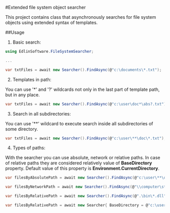 #Extended file system object searcher

This project contains class that asynchronously searches for file system objects using extended syntax of templates.

##Usage

1. Basic search:

```csharp
using EdlinSoftware.FileSystemSearcher;

...

var txtFiles = await new Searcher().FindAsync(@"c:\documents\*.txt"); 
```

2. Templates in path:

You can use '*' and '?' wildcards not only in the last part of template path, but in any place.

```csharp
var txtFiles = await new Searcher().FindAsync(@"c:\user\doc*\abs?.txt"); 
```

3. Search in all subdirectories:

You can use '**' wildcard to execute search inside all subdirectories of some directory.

```csharp
var txtFiles = await new Searcher().FindAsync(@"c:\user\**\doc\*.txt"); 
```

4. Types of paths:

With the searcher you can use absolute, network or relative paths. In case of relative paths they are considered relatively value of **BaseDirectory** property. Default value of this property is **Environment.CurrentDirectory**.

```csharp
var filesByAbsolutePath = await new Searcher().FindAsync(@"c:\user\**\doc\*.txt"); 
```
```csharp
var filesByNetworkPath = await new Searcher().FindAsync(@"\\computer\storage\images\**\*.jpg"); 
```
```csharp
var filesByRelativePath = await new Searcher().FindAsync(@".\bin\*.dll"); 
```
```csharp
var filesByRelativePath = await new Searcher{ BaseDirectory = @"c:\user\" }.FindAsync(@".\documents\*.txt"); 
```
